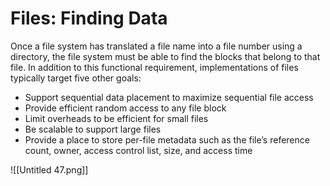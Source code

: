 # Files: Finding Data

Once a file system has translated a file name into a file number using a directory, the file
system must be able to find the blocks that belong to that file. In addition to this functional
requirement, implementations of files typically target five other goals:

- Support sequential data placement to maximize sequential file access
- Provide efficient random access to any file block
- Limit overheads to be efficient for small files
- Be scalable to support large files
- Provide a place to store per-file metadata such as the file’s reference count, owner,
access control list, size, and access time

![[Untitled 47.png]]


